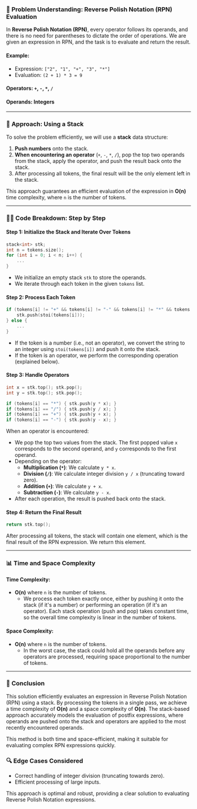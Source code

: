 ### 📝 **Problem Understanding: Reverse Polish Notation (RPN) Evaluation**

In **Reverse Polish Notation (RPN)**, every operator follows its operands, and there is no need for parentheses to dictate the order of operations. We are given an expression in RPN, and the task is to evaluate and return the result.

#### **Example**:
- Expression: `["2", "1", "+", "3", "*"]`
- Evaluation: `(2 + 1) * 3 = 9`

#### **Operators**: `+`, `-`, `*`, `/`  
#### **Operands**: Integers

---

### 🔧 **Approach: Using a Stack**

To solve the problem efficiently, we will use a **stack** data structure:
1. **Push numbers** onto the stack.
2. **When encountering an operator** (`+`, `-`, `*`, `/`), pop the top two operands from the stack, apply the operator, and push the result back onto the stack.
3. After processing all tokens, the final result will be the only element left in the stack.

This approach guarantees an efficient evaluation of the expression in **O(n)** time complexity, where `n` is the number of tokens.

---

### 🧑‍💻 **Code Breakdown: Step by Step**

#### **Step 1: Initialize the Stack and Iterate Over Tokens**

```cpp
stack<int> stk;
int n = tokens.size();
for (int i = 0; i < n; i++) {
    ...
}
```
- We initialize an empty stack `stk` to store the operands.
- We iterate through each token in the given `tokens` list.

#### **Step 2: Process Each Token**

```cpp
if (tokens[i] != "+" && tokens[i] != "-" && tokens[i] != "*" && tokens[i] != "/") {
    stk.push(stoi(tokens[i]));
} else {
    ...
}
```
- If the token is a number (i.e., not an operator), we convert the string to an integer using `stoi(tokens[i])` and push it onto the stack.
- If the token is an operator, we perform the corresponding operation (explained below).

#### **Step 3: Handle Operators**

```cpp
int x = stk.top(); stk.pop();
int y = stk.top(); stk.pop();

if (tokens[i] == "*") { stk.push(y * x); }
if (tokens[i] == "/") { stk.push(y / x); }
if (tokens[i] == "+") { stk.push(y + x); }
if (tokens[i] == "-") { stk.push(y - x); }
```
When an operator is encountered:
- We pop the top two values from the stack. The first popped value `x` corresponds to the second operand, and `y` corresponds to the first operand.
- Depending on the operator:
  - **Multiplication (`*`)**: We calculate `y * x`.
  - **Division (`/`)**: We calculate integer division `y / x` (truncating toward zero).
  - **Addition (`+`)**: We calculate `y + x`.
  - **Subtraction (`-`)**: We calculate `y - x`.
- After each operation, the result is pushed back onto the stack.

#### **Step 4: Return the Final Result**

```cpp
return stk.top();
```
After processing all tokens, the stack will contain one element, which is the final result of the RPN expression. We return this element.

---

### 📊 **Time and Space Complexity**

#### **Time Complexity**:
- **O(n)** where `n` is the number of tokens.
  - We process each token exactly once, either by pushing it onto the stack (if it's a number) or performing an operation (if it's an operator). Each stack operation (push and pop) takes constant time, so the overall time complexity is linear in the number of tokens.

#### **Space Complexity**:
- **O(n)** where `n` is the number of tokens.
  - In the worst case, the stack could hold all the operands before any operators are processed, requiring space proportional to the number of tokens.

---

### 🎯 **Conclusion**

This solution efficiently evaluates an expression in Reverse Polish Notation (RPN) using a stack. By processing the tokens in a single pass, we achieve a time complexity of **O(n)** and a space complexity of **O(n)**. The stack-based approach accurately models the evaluation of postfix expressions, where operands are pushed onto the stack and operators are applied to the most recently encountered operands.

This method is both time and space-efficient, making it suitable for evaluating complex RPN expressions quickly.

### 🔍 **Edge Cases Considered**
- Correct handling of integer division (truncating towards zero).
- Efficient processing of large inputs.

This approach is optimal and robust, providing a clear solution to evaluating Reverse Polish Notation expressions.